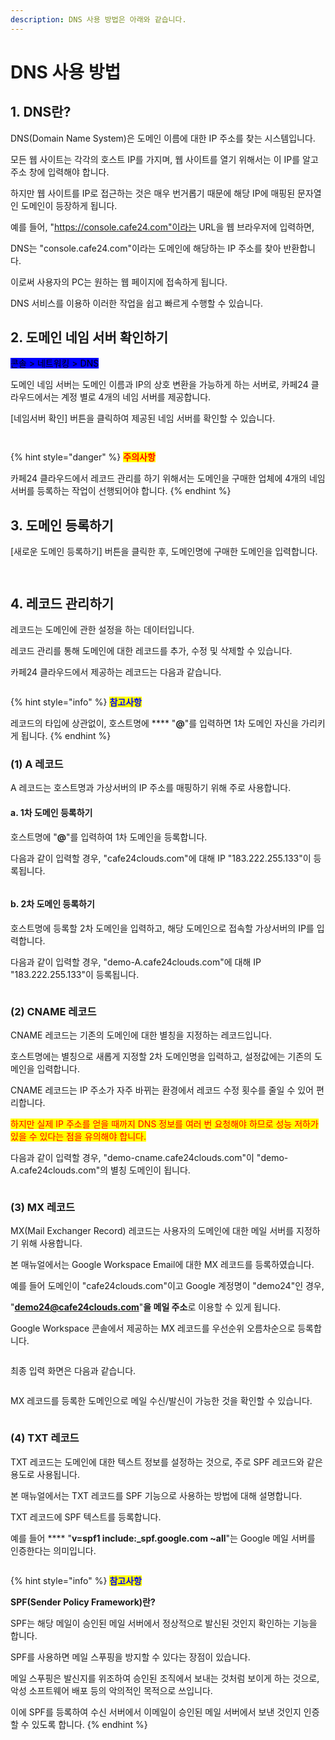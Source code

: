 ```yaml
---
description: DNS 사용 방법은 아래와 같습니다.
---
```


# DNS 사용 방법

## 1. DNS란?

DNS(Domain Name System)은 도메인 이름에 대한 IP 주소를 찾는 시스템입니다.

모든 웹 사이트는 각각의 호스트 IP를 가지며, 웹 사이트를 열기 위해서는 이 IP를 알고 주소 창에 입력해야 합니다.

하지만 웹 사이트를 IP로 접근하는 것은 매우 번거롭기 때문에 해당 IP에 매핑된 문자열인 도메인이 등장하게 됩니다.

예를 들어, "https://console.cafe24.com"이라는 URL을 웹 브라우저에 입력하면,

DNS는 "console.cafe24.com"이라는 도메인에 해당하는 IP 주소를 찾아 반환합니다.

이로써 사용자의 PC는 원하는 웹 페이지에 접속하게 됩니다.

DNS 서비스를 이용하 이러한 작업을 쉽고 빠르게 수행할 수 있습니다.







## 2. 도메인 네임 서버 확인하기

<mark style="background-color:blue;">콘솔 > 네트워킹 > DNS</mark>

도메인 네임 서버는 도메인 이름과 IP의 상호 변환을 가능하게 하는 서버로, 카페24 클라우드에서는 계정 별로 4개의 네임 서버를 제공합니다.

\[네임서버 확인] 버튼을 클릭하여 제공된 네임 서버를 확인할 수 있습니다.

<figure><img src="https://filesystem.cafe24.com/hosting/cloud_service/2020/10/23/6d683164075deec25b842b0a32d45ec4_1603421403.jpg" alt=""><figcaption></figcaption></figure>

<figure><img src="https://filesystem.cafe24.com/hosting/cloud_service/2020/10/23/0b5dcdd76c45b1ec0aec8e6bcfe1ee96_1603433282.jpg" alt=""><figcaption></figcaption></figure>

{% hint style="danger" %}
<mark style="color:red;">**주의사항**</mark>

카페24 클라우드에서 레코드 관리를 하기 위해서는 도메인을 구매한 업체에 4개의 네임 서버를 등록하는 작업이 선행되어야 합니다.
{% endhint %}







## 3. 도메인 등록하기

\[새로운 도메인 등록하기] 버튼을 클릭한 후, 도메인명에 구매한 도메인을 입력합니다.

<figure><img src="https://filesystem.cafe24.com/hosting/cloud_service/2020/10/23/99f7f76308830dedead3bbfb38d8ae34_1603441523.jpg" alt=""><figcaption></figcaption></figure>

<figure><img src="https://filesystem.cafe24.com/hosting/cloud_service/2020/10/23/cf314bf03fe94c59ec2aaf1674f23b65_1603441788.jpg" alt=""><figcaption></figcaption></figure>







## 4. 레코드 관리하기

레코드는 도메인에 관한 설정을 하는 데이터입니다.

레코드 관리를 통해 도메인에 대한 레코드를 추가, 수정 및 삭제할 수 있습니다.

카페24 클라우드에서 제공하는 레코드는 다음과 같습니다.

<figure><img src="https://filesystem.cafe24.com/hosting/cloud_service/2020/10/23/47ca031f9555adc34dfcb4936473d0b9_1603442523.jpg" alt=""><figcaption></figcaption></figure>

{% hint style="info" %}
<mark style="color:blue;">**참고사항**</mark>

레코드의 타입에 상관없이, 호스트명에 **** "**@**"를 입력하면 1차 도메인 자신을 가리키게 됩니다.
{% endhint %}

### (1) A 레코드

A 레코드는 호스트명과 가상서버의 IP 주소를 매핑하기 위해 주로 사용합니다.

#### a. **1차 도메인 등록하기**

호스트명에 "**@**"를 입력하여 1차 도메인을 등록합니다.

다음과 같이 입력할 경우, "cafe24clouds.com"에 대해 IP "183.222.255.133"이 등록됩니다.&#x20;

<figure><img src="https://filesystem.cafe24.com/hosting/cloud_service/2020/11/12/ec41f1c2ca4f4f21e93c6a8050d1aec0_1605157683.jpg" alt=""><figcaption></figcaption></figure>



#### b. 2차 도메인 등록하기

호스트명에 등록할 2차 도메인을 입력하고, 해당 도메인으로 접속할 가상서버의 IP를 입력합니다.

다음과 같이 입력할 경우, "demo-A.cafe24clouds.com"에 대해 IP "183.222.255.133"이 등록됩니다.&#x20;

<figure><img src="https://filesystem.cafe24.com/hosting/cloud_service/2020/10/26/856560ea2644182ef6c4c928206dc6d5_1603647538.jpg" alt=""><figcaption></figcaption></figure>





### (2) CNAME 레코드

CNAME 레코드는 기존의 도메인에 대한 별칭을 지정하는 레코드입니다.&#x20;

호스트명에는 별칭으로 새롭게 지정할 2차 도메인명을 입력하고, 설정값에는 기존의 도메인을 입력합니다.

CNAME 레코드는 IP 주소가 자주 바뀌는 환경에서 레코드 수정 횟수를 줄일 수 있어 편리합니다.

<mark style="color:red;">하지만 실제 IP 주소를 얻을 때까지 DNS 정보를 여러 번 요청해야 하므로 성능 저하가 있을 수 있다는 점을 유의해야 합니다.</mark>

다음과 같이 입력할 경우, "demo-cname.cafe24clouds.com"이 "demo-A.cafe24clouds.com"의 별칭 도메인이 됩니다.

<figure><img src="https://filesystem.cafe24.com/hosting/cloud_service/2020/10/26/1f15373697f598c801957707f03820ec_1603646921.jpg" alt=""><figcaption></figcaption></figure>





### (3) MX 레코드

MX(Mail Exchanger Record) 레코드는 사용자의 도메인에 대한 메일 서버를 지정하기 위해 사용합니다.

본 매뉴얼에서는 Google Workspace Email에 대한 MX 레코드를 등록하였습니다.

예를 들어 도메인이 "cafe24clouds.com"이고 Google 계정명이 "demo24"인 경우,

"**demo24@cafe24clouds.com**"**을 메일 주소**로 이용할 수 있게 됩니다.

Google Workspace 콘솔에서 제공하는 MX 레코드를 우선순위 오름차순으로 등록합니다.

<figure><img src="https://filesystem.cafe24.com/hosting/cloud_service/2020/11/06/f912c8adb946d36824753a47e62d49a9_1604650333.jpg" alt=""><figcaption></figcaption></figure>

최종 입력 화면은 다음과 같습니다.

<figure><img src="https://filesystem.cafe24.com/hosting/cloud_service/2020/11/05/3defd927ac135901920eb00827952fa4_1604536117.jpg" alt=""><figcaption></figcaption></figure>

MX 레코드를 등록한 도메인으로 메일 수신/발신이 가능한 것을 확인할 수 있습니다.

<figure><img src="https://filesystem.cafe24.com/hosting/cloud_service/2020/11/06/48b69ec94c8cf4891cf21b4039edf27b_1604649367.jpg" alt=""><figcaption></figcaption></figure>





### (4) TXT 레코드

TXT 레코드는 도메인에 대한 텍스트 정보를 설정하는 것으로, 주로 SPF 레코드와 같은 용도로 사용됩니다.

본 매뉴얼에서는 TXT 레코드를 SPF 기능으로 사용하는 방법에 대해 설명합니다.

TXT 레코드에 SPF 텍스트를 등록합니다.

예를 들어 **** "**v=spf1 include:\_spf.google.com \~all**"는 Google 메일 서버를 인증한다는 의미입니다.

<figure><img src="https://filesystem.cafe24.com/hosting/cloud_service/2020/11/06/6c55a6789855ec5e7496c36848a84206_1604650564.jpg" alt=""><figcaption></figcaption></figure>

{% hint style="info" %}
<mark style="color:blue;">**참고사항**</mark>

**SPF(Sender Policy Framework)란?**

SPF는 해당 메일이 승인된 메일 서버에서 정상적으로 발신된 것인지 확인하는 기능을 합니다.

SPF를 사용하면 메일 스푸핑을 방지할 수 있다는 장점이 있습니다.

메일 스푸핑은 발신지를 위조하여 승인된 조직에서 보내는 것처럼 보이게 하는 것으로, 악성 소프트웨어 배포 등의 악의적인 목적으로 쓰입니다.

이에 SPF를 등록하여 수신 서버에서 이메일이 승인된 메일 서버에서 보낸 것인지 인증할 수 있도록 합니다.
{% endhint %}
